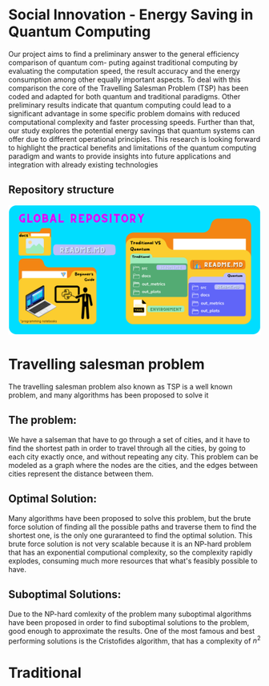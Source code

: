 # Social Innovation - Energy Saving in Quantum Computing
Our project aims to find a preliminary answer to the general efficiency comparison of quantum com-
puting against traditional computing by evaluating the computation speed, the result accuracy and
the energy consumption among other equally important aspects. To deal with this comparison the
core of the Travelling Salesman Problem (TSP) has been coded and adapted for both quantum and
traditional paradigms. Other preliminary results indicate that quantum computing could lead to a
significant advantage in some specific problem domains with reduced computational complexity and
faster processing speeds. Further than that, our study explores the potential energy savings that
quantum systems can offer due to different operational principles. This research is looking forward
to highlight the practical benefits and limitations of the quantum computing paradigm and wants to
provide insights into future applications and integration with already existing technologies

## Repository structure
![alt text](docs/Cos.png)

# Travelling salesman problem 
The travelling salesman problem also known as TSP is a well known problem, and many algorithms has been proposed to solve it
## The problem:
We have a salseman that have to go through a set of cities, and it have to find the shortest path in order to travel through all the cities, by going to each city exactly once, and without repeating any city. This problem can be modeled as a graph where the nodes are the cities, and the edges between cities represent the distance between them. 
## Optimal Solution:
Many algorithms have been proposed to solve this problem, but the brute force solution of finding all the possible paths and traverse them to find the shortest one, is the only one guraranteed to find the optimal solution. This brute force solution is not very scalable because it is an NP-hard problem that has an exponential computional complexity, so the complexity rapidly explodes, consuming much more resources that what's feasibly possible to have. 
## Suboptimal Solutions:
Due to the NP-hard comlexity of the problem many suboptimal algorithms have been proposed in order to find suboptimal solutions to the problem, good enough to approximate the results. One of the most famous and best performing solutions is the Cristofides algorithm, that has a complexity of $n^2$


# Traditional 
